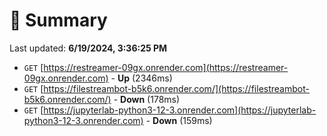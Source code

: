# 📖 Summary
Last updated: **6/19/2024, 3:36:25 PM**

- `GET` [https://restreamer-09gx.onrender.com](https://restreamer-09gx.onrender.com) - **Up** (2346ms)
- `GET` [https://filestreambot-b5k6.onrender.com/](https://filestreambot-b5k6.onrender.com/) - **Down** (178ms)
- `GET` [https://jupyterlab-python3-12-3.onrender.com](https://jupyterlab-python3-12-3.onrender.com) - **Down** (159ms)
